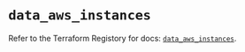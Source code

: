 # `data_aws_instances`

Refer to the Terraform Registory for docs: [`data_aws_instances`](https://registry.terraform.io/providers/hashicorp/aws/5.9.0/docs/data-sources/instances).
